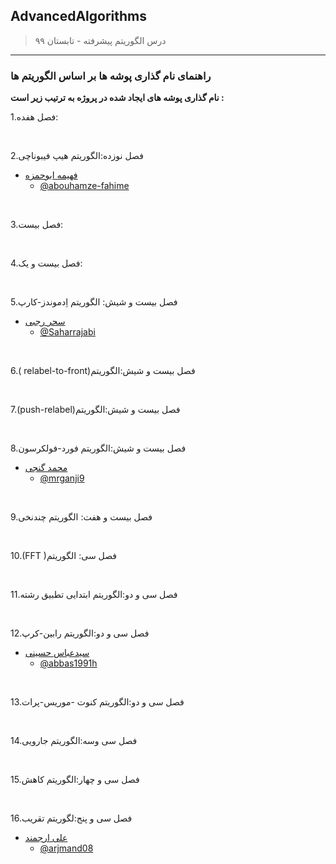 ## AdvancedAlgorithms

> درس الگوریتم پیشرفته - تابستان ۹۹
---
### راهنمای نام گذاری پوشه ها بر اساس الگوریتم ها

**نام گذاری پوشه های ایجاد شده در پروژه به ترتیب زیر است :**


1.فصل هفده:

<br>

2.فصل نوزده:الگوریتم هیپ فیبوناچی

+ [فهیمه ابوحمزه](https://abouhamze-fahime.github.io/Abouhamze.Fahime/)  
  - [@abouhamze-fahime](https://github.com/abouhamze-fahime)

<br>

3.فصل بیست:


<br>

4.فصل بیست و یک:

<br>

5.فصل بیست و شیش: الگوریتم اِدموندز-کارپ

+ [سحر رجبی](https://https://saharrajabi.github.io)  
  - [@Saharrajabi](http://github.com/Saharrajabi)

<br>

6.( relabel-to-front)فصل بیست و شیش:الگوریتم



<br>

7.(push-relabel)فصل بیست و شیش:الگوریتم


<br>

8.فصل بیست و شیش:الگوریتم فورد-فولکرسون

+ [محمد گنجی](https://mrganji9.github.io)  
  - [@mrganji9](https://github.com/mrganji9)


<br>

9.فصل بیست و هفت: الگوریتم چندنخی



<br>

10.(FFT )فصل سی: الگوریتم



<br>

11.فصل سی و دو:الگوریتم ابتدایی تطبیق رشته 


<br>

12.فصل سی و دو:الگوریتم رابین-کرپ

+ [سیدعباس حسینی](http://abbas1991h.github.io/)  
  - [@abbas1991h](https://github.com/abbas1991h)

<br>

13.فصل سی و دو:الگوریتم کنوت -موریس-پرات



<br>

14.فصل سی وسه:الگوریتم جارویی



<br>

15.فصل سی و چهار:الگوریتم کاهش



<br>

16.فصل سی و پنج:لگوریتم تقریب

+ [علی ارجمند]()  
  - [@arjmand08](https://github.com/arjmand08)
